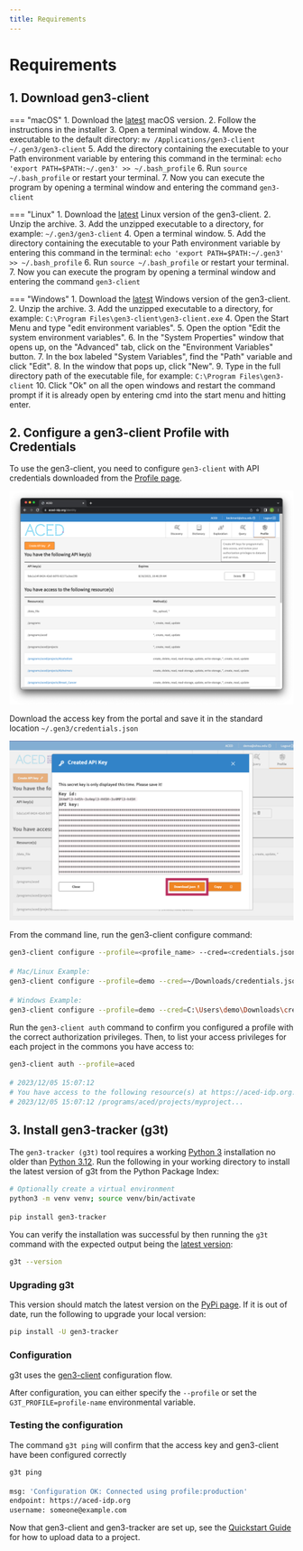 ```yaml
---
title: Requirements
---
```


# Requirements

## 1. Download gen3-client

=== "macOS"
    1. Download the [latest](https://github.com/uc-cdis/cdis-data-client/releases) macOS version.
    2. Follow the instructions in the installer
    3. Open a terminal window.
    4. Move the executable to the default directory: `mv /Applications/gen3-client ~/.gen3/gen3-client`
    5. Add the directory containing the executable to your Path environment variable by entering this command in the terminal: `echo 'export PATH=$PATH:~/.gen3' >> ~/.bash_profile`
    6. Run `source ~/.bash_profile` or restart your terminal.
    7. Now you can execute the program by opening a terminal window and entering the command `gen3-client`


=== "Linux"
    1. Download the [latest](https://github.com/uc-cdis/cdis-data-client/releases) Linux version of the gen3-client.
    2. Unzip the archive.
    3. Add the unzipped executable to a directory, for example: `~/.gen3/gen3-client`
    4. Open a terminal window.
    5. Add the directory containing the executable to your Path environment variable by entering this command in the terminal: `echo 'export PATH=$PATH:~/.gen3' >> ~/.bash_profile`
    6. Run `source ~/.bash_profile` or restart your terminal.
    7. Now you can execute the program by opening a terminal window and entering the command `gen3-client`

=== "Windows"
    1. Download the [latest](https://github.com/uc-cdis/cdis-data-client/releases) Windows version of the gen3-client.
    2. Unzip the archive.
    3. Add the unzipped executable to a directory, for example: `C:\Program Files\gen3-client\gen3-client.exe`
    4. Open the Start Menu and type "edit environment variables".
    5. Open the option "Edit the system environment variables".
    6. In the "System Properties" window that opens up, on the "Advanced" tab, click on the "Environment Variables" button.
    7. In the box labeled "System Variables", find the "Path" variable and click "Edit".
    8. In the window that pops up, click "New".
    9. Type in the full directory path of the executable file, for example: `C:\Program Files\gen3-client`
    10. Click "Ok" on all the open windows and restart the command prompt if it is already open by entering cmd into the start menu and hitting enter.

## 2. Configure a gen3-client Profile with Credentials

To use the gen3-client, you need to configure  `gen3-client` with API credentials downloaded from the [Profile page](https://aced-idp.org/Profile).

![Gen3 Profile page](images/profile.png)

Download the access key from the portal and save it in the standard location `~/.gen3/credentials.json`

![Gen3 Credentials](images/credentials.png)

From the command line, run the gen3-client configure command:

```sh
gen3-client configure --profile=<profile_name> --cred=<credentials.json> --apiendpoint=https://aced-idp.org

# Mac/Linux Example:
gen3-client configure --profile=demo --cred=~/Downloads/credentials.json --apiendpoint=https://aced-idp.org

# Windows Example:
gen3-client configure --profile=demo --cred=C:\Users\demo\Downloads\credentials.json --apiendpoint=https://aced-idp.org
```

Run the `gen3-client auth` command to confirm you configured a profile with the correct authorization privileges. Then, to list your access privileges for each project in the commons you have access to:

```sh
gen3-client auth --profile=aced

# 2023/12/05 15:07:12
# You have access to the following resource(s) at https://aced-idp.org:
# 2023/12/05 15:07:12 /programs/aced/projects/myproject...
```

## 3. Install gen3-tracker (g3t)

The `gen3-tracker (g3t)` tool requires a working [Python 3](https://www.python.org/downloads/) installation no older than [Python 3.12](https://www.python.org/downloads/release/python-3120/). Run the following in your working directory to install the latest version of g3t from the Python Package Index:

```sh
# Optionally create a virtual environment
python3 -m venv venv; source venv/bin/activate

pip install gen3-tracker
```

You can verify the installation was successful by then running the `g3t` command with the expected output being the [latest version](https://pypi.org/project/gen3-tracker/#history):

```sh
g3t --version
```

### Upgrading g3t

This version should match the latest version on the [PyPi page](https://pypi.org/project/gen3-tracker/). If it is out of date, run the following to upgrade your local version:

```sh
pip install -U gen3-tracker
```

### Configuration

g3t uses the [gen3-client](https://gen3.org/resources/user/gen3-client/#2-configure-a-profile-with-credentials) configuration flow.

After configuration, you can either specify the `--profile` or set the `G3T_PROFILE=profile-name` environmental variable.

### Testing the configuration

The command `g3t ping` will confirm that the access key and gen3-client have been configured correctly

```sh
g3t ping

msg: 'Configuration OK: Connected using profile:production'
endpoint: https://aced-idp.org
username: someone@example.com
```

Now that gen3-client and gen3-tracker are set up, see the [Quickstart Guide](/workflows/quick-start-guide) for how to upload data to a project.